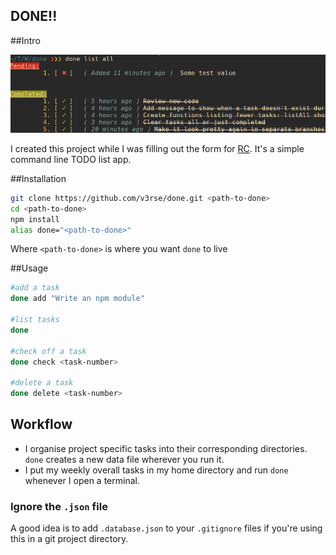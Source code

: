 DONE!!
---

##Intro

![Screenshot](screenshot.png)

I created this project while I was filling out the form for [RC](www.recurse.com). It's a simple command line TODO list app.

##Installation

```bash
git clone https://github.com/v3rse/done.git <path-to-done>
cd <path-to-done>
npm install
alias done="<path-to-done>"
```
Where `<path-to-done>` is where you want `done` to live

##Usage

```bash
#add a task
done add "Write an npm module"

#list tasks
done

#check off a task
done check <task-number>

#delete a task
done delete <task-number>
```

## Workflow
* I organise project specific tasks into their corresponding directories. `done` creates a new data file wherever you run it.
* I put my weekly overall tasks in my home directory and run `done` whenever I open a terminal.

### Ignore the `.json` file
A good idea is to add `.database.json` to your `.gitignore` files if you're using this in a git project directory.

